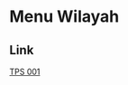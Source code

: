 # Menu Wilayah

## Link

[TPS 001](https://github.com/gigit-pemilu/pemilu-2024-95-papua-pegunungan/tree/main/pileg-dpr/hitung-suara/sub/95-papua-pegunungan/sub/02-kab-pegunungan-bintang/sub/09-pepera/sub/2005-bon-yakwol/sub/001-tps)

